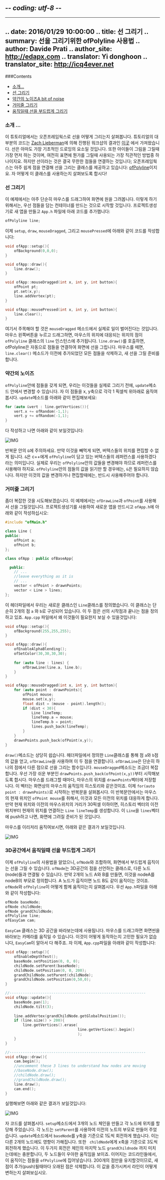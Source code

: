 ## -*- coding: utf-8 -*-
---
.. date: 2016/01/29 10:00:00
.. title: 선 그리기
.. summary: 선을 그리기위한 ofPolyline 사용법
.. author: Davide Prati
.. author_site: http://edapx.com
.. translator: Yi donghoon
.. translator_site: http://icq4ever.net
---

###Contents

* [소개...](#introducing)
* [선 그리기](#first)
* [약간의 노이즈A bit of noise](#noise)
* [거미줄 그리기](#web)
* [움직일때 선을 부드럽게 그리기](#ofNode)

<a name="introducing"></a>
### 소개 ...

이 튜토리얼에서는 오픈프레임웍스로 선을 어떻게 그리는지 살펴봅니다. 튜토리얼의 대부분의 코드는 [Zach Lieberman](http://thesystemis.com/)에 의해 진행된 워크샵의 결과인 [이곳](https://github.com/ofZach/VAW_workshop/tree/master/drawingWorkshop) 에서 가져왔습니다.
선은 아마도 가장 기초적인 드로잉의 요소일 것입니다. 또한 아이들이 그림을 그릴때 가장 먼저 하는 것이며, 여전히 표면에 뭔가를 그릴때 사용되는 가장 직관적인 방법중 하나이지요. 하지만 선이라는 것은 결국 무한한 점들을 연결하는 것입니다; 오픈프레임웍스는 아주 쉽게 점을 연결해 선을 그리는 클래스를 제공하고 있습니다: [ofPolyline](/ko/documentation/graphics/ofPolyline/)이지요. 자 어떻게 이 클래스를 사용하는지 살펴보도록 합시다!

<a name="first"></a>
### 선 그리기

이 예제에서는 아주 단순히 마우스를 드래그하여 화면에 원을 그려봅니다. 이렇게 하기 위해서는, 우선 점들을 담는 컨테이너를 만드는 것으로 시작할 것입니다. 
프로젝트생성기로 새 앱을 만들고 `App.h` 파일에 아래 코드를 추가햅니다:

```cpp
ofPolyline line;
```

이제 `setup`, `draw`, `mouseDragged`, 그리고 `mousePressed`에 아래와 같이 코드를 작성합니다:

```cpp
void ofApp::setup(){
    ofBackground(0,0,0);
}

void ofApp::draw(){
    line.draw();
}

void ofApp::mouseDragged(int x, int y, int button){
    ofPoint pt;
    pt.set(x,y);
    line.addVertex(pt);
}

void ofApp::mousePressed(int x, int y, int button){
    line.clear();
}
```

여기서 주목해야 할 것은 `mouseDragged` 메소드에서 실제로 일이 벌어진다는 것입니다. 마우스 왼쪽버튼을 누르고 드래그하면, 마우스의 위치에 대응되는 위치의 점이 `ofPolyline` 클래스의 `line` 인스턴스에 추가됩니다. `line.draw()`를 호출하면, ofPolyline은 자동으로 점들을 연결하여 화면에 선을 그립니다. 마우스를 떼면, `line.clear()` 메소드가 이전에 추가되었던 모든 점들을 삭제하고, 새 선을 그릴 준비를 합니다.

<a name="noise"></a>
### 약간의 노이즈

`ofPolyline`안에 점들을 갖게 되면, 우리는 이것들을 실제로 그리기 전에, `update`메소드 안에서 변경할 수 있습니다. 자 이 점들을 x, y축으로 각각 1 픽셀씩 위아래로 움직여봅시다. `update`메소드를 아래와 같이 편집해보세요:

```cpp
for (auto &vert : line.getVertices()){
    vert.x += ofRandom(-1,1);
    vert.y += ofRandom(-1,1);
}
```

다 작성하고 나면 아래와 같이 보일것입니다:

![IMG](line-noise.gif)

반복문 안의 `&`에 주의하세요. 만약 이것을 빼먹게 되면, 버텍스들의 위치를 편집할 수 없게 됩니다. `&`은 c++에게 `ofPolyline`이 담고 있는 버텍스들의 레퍼런스를 사용하겠다 라는 의미입니다. 실제로 우리는 `ofPolyline`안의 값들을 변경해야 하므로 레퍼런스를 사용해야 하지요. `ofPolyline`안의 점들의 값을 읽기만 할 경우에는, `&`은 필요하지 않습니다. 하지만 이것의 값을 변경하거나 편집할때에는, 반드시 사용해주어야 합니다.

<a name="web"></a>
### 거미줄 그리기

좀더 복잡한 것을 시도해보겠습니다. 이 예제에서는 `ofDrawLine`과 `ofPoint`를 사용해서 선을 그릴것입니다. 프로젝트생성기를 사용하여 새로운 앱을 만드시고 `ofApp.h`에 아래와 같이 작성하십시오:

```cpp
#include "ofMain.h"

class Line {
public: 
    ofPoint a;
    ofPoint b;
};

class ofApp : public ofBaseApp{

  public:
    // ...
    //leave everything as it is
    // ...
    vector < ofPoint > drawnPoints;
    vector < Line > lines;
};
```

이 헤더파일에서 우리는 새로운 클래스인 `Line`클래스를 정의했습니다. 이 클래스는 단순히 2개의 점 `a` 와 `b`로 구성되어 있습니다. 이 두 점은 선의 시작점과 끝나는 점을 정의하고 있죠. `App.cpp` 파일에서 왜 이것들이 필요한지 보실 수 있을것입니다:

```cpp
void ofApp::setup(){
    ofBackground(255,255,255);
}

void ofApp::draw(){
    ofEnableAlphaBlending();
    ofSetColor(30,30,30,30);
    
    for (auto line : lines) {
        ofDrawLine(line.a, line.b);
    }
}

void ofApp::mouseDragged(int x, int y, int button){
    for (auto point : drawnPoints){
        ofPoint mouse;
        mouse.set(x,y);
        float dist = (mouse - point).length();
        if (dist < 30){
            Line lineTemp;
            lineTemp.a = mouse;
            lineTemp.b = point;
            lines.push_back(lineTemp);
        }
    }
    drawnPoints.push_back(ofPoint(x,y));
}
```

`draw()`메소드는 상당히 쉽습니다. 헤더파일에서 정의한 `Line`클래스를 통해 점 `a`와 `b`점의 값을 얻고, `ofDrawLine`을 사용하여 이 두 점을 연결합니다. `ofDrawLine`은 단순히 하나의 점에서 다른 점으로 선을 그리는 함수입니다.
`mouseDragged`메소드는 조금더 복잡합니다. 우선 가장 쉬운 부분인 `drawPoints.push_back(ofPoint(x,y))`부터 시작해보도록 합시다. 마우스를 드래그할 때마다, 마우스의 위치를 `drawnPoints`벡터에 저장합니다. 이 벡터는 화면상의 마우스의 움직임의 히스토리와 같은것이죠. 이제 `for(auto point : drawnPoints)`로 시작하는 반복문을 살펴봅시다. 이 반복문안에서는 마우스의 현재 위치인 `ofPoint mouse`를 취해서, 이것과 모든 이전의 위치를 대응하게 합니다. 만약 현재 위치와 이전의 마우스위치의 거리가 30픽셀 이하이면, 히스토리 벡터의 이전 위치부터 현재의 위치를 연결하는 `Line lineTemp`를 생성합니다. 이 `Line`을 `lines`벡터에 push하고 나면, 화면에 그려질 준비가 된 것입니다.

마우스를 이리저리 움직여보시면, 아래와 같은 결과가 보일것입니다.

![IMG](web.png)

<a name="ofNode"></a>

### 3D공간에서 움직일때 선을 부드럽게 그리기

이제 `ofPolyline`의 사용법을 알았으니, `ofNode`와 조합하여, 화면에서 부드럽게 웁직이는 선을 그릴 수 있습니다. `ofNode`는 3D공간의 점을 선언하는 클래스로, 다른 노드(node)들과 연결될 수 있습니다. 만약 2개의 노드 A와 B를 만들면, 이것을 nodeA를 nodeB의 부모로 정의합니다. A 노드가 웁직이면 노드 B도 같이 움직이는 것이죠. `ofNode`와 `ofPolyline`이 어떻게 함께 움직이는지 살펴봅시다. 우선 `App.h`파일을 아래와 같이 작성합니다:


```cpp
ofNode baseNode;
ofNode childNode;
ofNode grandChildNode;
ofPolyline line;
ofEasyCam cam;
```

`EasyCam` 클래스는 3D 공간을 바라보는데에 사용됩니다. 마우스를 드래그하면 화면씬을 바라보는 카메라를 움직일 수 있습니다. 이것이 어떻게 동작하는지 고민한 필요가 없습니다, `EasyCam`이 알아서 다 해주죠. 자 이제, `App.cpp`파일을 아래와 같이 작성합니다:

```cpp
void ofApp::setup(){
    ofEnableDepthTest();
    baseNode.setPosition(0, 0, 0);
    childNode.setParent(baseNode);
    childNode.setPosition(0, 0, 200);
    grandChildNode.setParent(childNode);
    grandChildNode.setPosition(0,50,0);
}

//--------------------------------------------------------------
void ofApp::update(){
    baseNode.pan(1);
    childNode.tilt(3);
    
    line.addVertex(grandChildNode.getGlobalPosition());
    if (line.size() > 200){
        line.getVertices().erase(
                                 line.getVertices().begin()
                                 );
    }
}

//--------------------------------------------------------------
void ofApp::draw(){
    cam.begin();
    //uncomment these 3 lines to understand how nodes are moving
    //baseNode.draw();
    //childNode.draw();
    //grandChildNode.draw();
    line.draw();
    cam.end();
}
```
실행해보면 아래와 같은 결과가 보일것입니다:

![IMG](line-nodes.gif)

자 코드를 살펴봅시다. `setup`메소드에서 3개의 노드 체인을 만들고 각 노드에 위치를 할당해 주었습니다. 각 노드는 `setParent`를 사용하여 이전의 노트의 부모로 만들어 주었습니다. `update`메소드에서 `baseNode`를 y축을 기준으로 1도씩 회전하게 했습니다. 이는 다른 2개의 노드에도 영향이 가해집니다. 또한 ` childNode`에게 x축을 기준으로 3도씩 회전하게 했습니다. 이 두가지 회전은 체인의 마지막 노드 `grandChildnode` 까지 미치는데에는 충분합니다, 두 노드들이 우아한 움직임을 보이죠. 이어지는 코드라인들에서, 이 움직이는 점들을 `ofPolyline`에 집어넣습니다. 200개의 점만을 유지할것이므로, 새 점이 추가(push)될때마다 오래된 점은 삭제합니다. 이 값을 증가시켜서 라인이 어떻게 변하는지 살펴보십시오.


